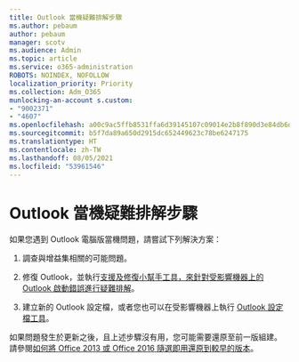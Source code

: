 ```yaml
---
title: Outlook 當機疑難排解步驟
ms.author: pebaum
author: pebaum
manager: scotv
ms.audience: Admin
ms.topic: article
ms.service: o365-administration
ROBOTS: NOINDEX, NOFOLLOW
localization_priority: Priority
ms.collection: Adm_O365
munlocking-an-account s.custom:
- "9002371"
- "4607"
ms.openlocfilehash: a00c9ac5ffb8531ffa6d39145107c09014e2b8f890d3e84db6d60fe74f7d5464
ms.sourcegitcommit: b5f7da89a650d2915dc652449623c78be6247175
ms.translationtype: HT
ms.contentlocale: zh-TW
ms.lasthandoff: 08/05/2021
ms.locfileid: "53961546"
---
```

# <a name="outlook-crash-troubleshooting-steps"></a>Outlook 當機疑難排解步驟

如果您遇到 Outlook 電腦版當機問題，請嘗試下列解決方案：

1. 調查與增益集相關的可能問題。

2. 修復 Outlook，並執行[支援及修復小幫手工具，來針對受影響機器上的 Outlook 啟動錯誤進行疑難排解](https://aka.ms/SaRA-OutlookWontStart)。

3. 建立新的 Outlook 設定檔，或者您也可以在受影響機器上執行 [Outlook 設定檔工具](https://aka.ms/SaRA-OutlookSetupProfile)。

如果問題發生於更新之後，且上述步驟沒有用，您可能需要還原至前一版組建。 請參閱[如何將 Office 2013 或 Office 2016 隨選即用還原到較早的版本](https://support.microsoft.com/help/2770432)。
